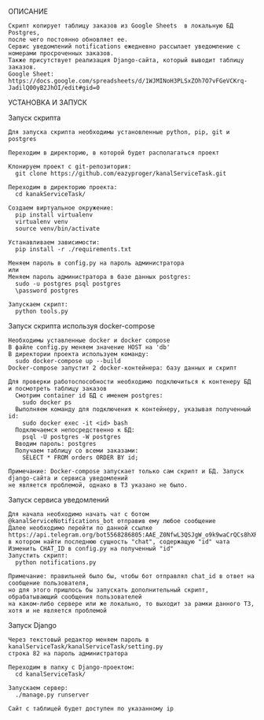ОПИСАНИЕ

    Скрипт копирует таблицу заказов из Google Sheets  в локальную БД Postgres, 
    после чего постоянно обновляет ее.
    Сервис уведомлений notifications ежедневно рассылает уведомление с номерами просроченных заказов.
    Также присутствует реализация Django-сайта, который выводит таблицу заказов.
    Google Sheet: https://docs.google.com/spreadsheets/d/1WJMINoH3PLSxZOh7O7vFGeVCKrq-JadilQ00yB2JhOI/edit#gid=0
    

УСТАНОВКА И ЗАПУСК

  Запуск скрипта
  
    Для запуска скрипта необходимы установленные python, pip, git и postgres
    
    Переходим в директорию, в которой будет располагаться проект
    
    Клонируем проект с git-репозитория:
      git clone https://github.com/eazyproger/kanalServiceTask.git
      
    Переходим в директорию проекта:
      cd kanakServiceTask/
    
    Создаем виртуальное окружение:
      pip install virtualenv
      virtualenv venv
      source venv/bin/activate
      
    Устанавливаем зависимости:
      pip install -r ./requirements.txt

    Меняем пароль в config.py на пароль администратора
    или
    Меняем пароль администратора в базе данных postgres:
      sudo -u postgres psql postgres
      \password postgres

    Запускаем скрипт:
      python tools.py

  Запуск скрипта используя docker-compose
    
    Необходимы уставленные docker и docker compose
    В файле config.py меняем значение HOST на 'db'
    В директории проекта используем команду:
      sudo docker-compose up --build
    Docker-compose запустит 2 docker-контейнера: базу данных и скрипт
    
    Для проверки работоспособности необходимо подключиться к контенеру БД и посмотреть таблицу заказов
      Смотрим container id БД с именем postgres:
        sudo docker ps
      Выполняем команду для подключения к контейнеру, указывая полученный id:
        sudo docker exec -it <id> bash
      Подключаемся непосредственно к БД:
        psql -U postgres -W postgres
      Вводим пароль: postgres
      Получаем таблицу со всеми заказами:
        SELECT * FROM orders ORDER BY id;
        
    Примечание: Docker-compose запускает только сам скрипт и БД. Запуск django-сайта и сервиса уведомлений
    не является проблемой, однако в ТЗ указано не было.

  Запуск сервиса уведомлений
    
    Для начала необходимо начать чат с ботом @kanalServiceNotifications_bot отправив ему любое сообщение
    Далее необходимо перейти по данной ссылке https://api.telegram.org/bot5568286805:AAE_Z0NfwL3QSJgW_o9k9waCrQCs8hXR054/getUpdates,
    в котором найти последнюю сущность "chat", содержащую "id" чата
    Изменить CHAT_ID в config.py на полученный "id"
    Запустить скрипт:
      python notifications.py
      
    Примечание: правильней было бы, чтобы бот отправлял chat_id в ответ на сообщение пользователя,
    но для этого пришлось бы запускать дополнительный скрипт, обрабатывающий сообщения пользователей
    на каком-либо сервере или же локально, то выходит за рамки данного ТЗ, хотя и не является проблемой

  Запуск Django
    
    Через текстовый редактор меняем пароль в kanalServiceTask/kanalServiceTask/setting.py 
    строка 82 на пароль администратора
    
    Переходим в папку с Django-проектом:
      cd kanalServiceTask/
    
    Запускаем сервер:
      ./manage.py runserver
      
    Сайт с таблицей будет доступен по указанному ip
